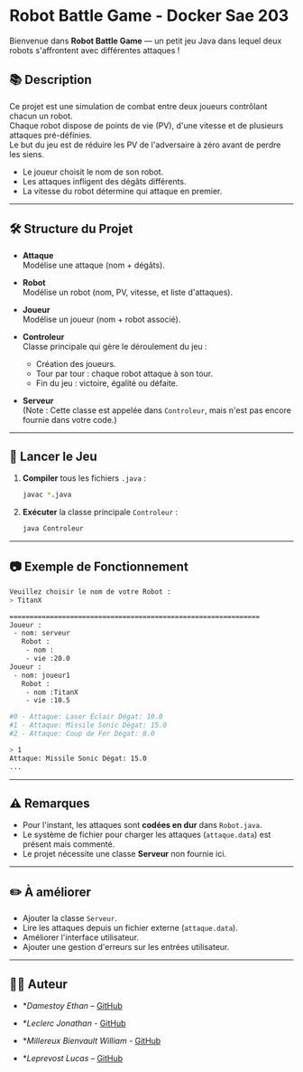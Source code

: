 # Robot Battle Game - Docker Sae 203
Bienvenue dans **Robot Battle Game** — un petit jeu Java dans lequel deux robots s'affrontent avec différentes attaques !

## 📚 Description

Ce projet est une simulation de combat entre deux joueurs contrôlant chacun un robot.  
Chaque robot dispose de points de vie (PV), d'une vitesse et de plusieurs attaques pré-définies.  
Le but du jeu est de réduire les PV de l'adversaire à zéro avant de perdre les siens.

- Le joueur choisit le nom de son robot.
- Les attaques infligent des dégâts différents.
- La vitesse du robot détermine qui attaque en premier.

---

## 🛠️ Structure du Projet

- **Attaque**  
  Modélise une attaque (nom + dégâts).

- **Robot**  
  Modélise un robot (nom, PV, vitesse, et liste d'attaques).

- **Joueur**  
  Modélise un joueur (nom + robot associé).

- **Controleur**  
  Classe principale qui gère le déroulement du jeu :
  - Création des joueurs.
  - Tour par tour : chaque robot attaque à son tour.
  - Fin du jeu : victoire, égalité ou défaite.

- **Serveur**  
  (Note : Cette classe est appelée dans `Controleur`, mais n'est pas encore fournie dans votre code.)

---

## 🚀 Lancer le Jeu

1. **Compiler** tous les fichiers `.java` :
   ```bash
   javac *.java
   ```

2. **Exécuter** la classe principale `Controleur` :
   ```bash
   java Controleur
   ```

---

## 📷 Exemple de Fonctionnement

```bash
Veuillez choisir le nom de votre Robot :
> TitanX

==============================================================
Joueur :
 - nom: serveur
   Robot :
    - nom :
    - vie :20.0
Joueur :
 - nom: joueur1
   Robot :
    - nom :TitanX
    - vie :10.5

#0 - Attaque: Laser Éclair Dégat: 10.0
#1 - Attaque: Missile Sonic Dégat: 15.0
#2 - Attaque: Coup de Fer Dégat: 8.0

> 1
Attaque: Missile Sonic Dégat: 15.0
...
```

---

## ⚠️ Remarques

- Pour l'instant, les attaques sont **codées en dur** dans `Robot.java`.
- Le système de fichier pour charger les attaques (`attaque.data`) est présent mais commenté.
- Le projet nécessite une classe **Serveur** non fournie ici.

---

## ✏️ À améliorer

- Ajouter la classe `Serveur`.
- Lire les attaques depuis un fichier externe (`attaque.data`).
- Améliorer l'interface utilisateur.
- Ajouter une gestion d'erreurs sur les entrées utilisateur.

---

## 🧑‍💻 Auteur

- **Damestoy Ethan* – [GitHub](https://github.com/Ethylaa)

- **Leclerc Jonathan* - [GitHub](https://github.com/Nailledo)

- **Millereux Bienvault William* - [GitHub](https://github.com/Falcrom37)

- **Leprevost Lucas* – [GitHub](https://github.com/LucasLeprevost)

 